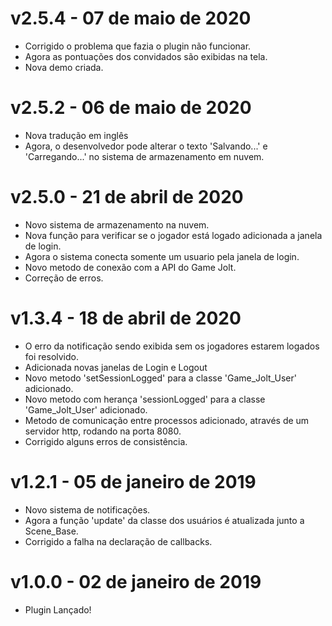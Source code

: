 # v2.5.4 - 07 de maio de 2020
- Corrigido o problema que fazia o plugin não funcionar.
- Agora as pontuações dos convidados são exibidas na tela.
- Nova demo criada.

# v2.5.2 - 06 de maio de 2020
- Nova tradução em inglês
- Agora, o desenvolvedor pode alterar o texto 'Salvando...' e 'Carregando...' no sistema de armazenamento em nuvem.

# v2.5.0 - 21 de abril de 2020
- Novo sistema de armazenamento na nuvem.
- Nova função para verificar se o jogador está logado adicionada a janela de login.
- Agora o sistema conecta somente um usuario pela janela de login.
- Novo metodo de conexão com a API do Game Jolt.
- Correção de erros.

# v1.3.4 - 18 de abril de 2020
- O erro da notificação sendo exibida sem os jogadores estarem logados foi resolvido.
- Adicionada novas janelas de Login e Logout
- Novo metodo 'setSessionLogged' para a classe 'Game_Jolt_User' adicionado.
- Novo metodo com herança 'sessionLogged' para a classe 'Game_Jolt_User' adicionado.
- Metodo de comunicação entre processos adicionado, através de um servidor http, rodando na porta 8080.
- Corrigido alguns erros de consistência.

# v1.2.1 - 05 de janeiro de 2019
- Novo sistema de notificações.
- Agora a função 'update' da classe dos usuários é atualizada junto a Scene_Base.
- Corrigido a falha na declaração de callbacks.

# v1.0.0 - 02 de janeiro de 2019
- Plugin Lançado!
